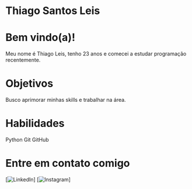 # Thiago Santos Leis

# Bem vindo(a)!
Meu nome é Thiago Leis, tenho 23 anos e comecei a estudar programação recentemente.

# Objetivos
Busco aprimorar minhas skills e trabalhar na área.

# Habilidades
Python
Git
GitHub

# Entre em contato comigo

[![LinkedIn](https://www.linkedin.com/in/thiago-leis-244433278/)]
[![Instagram](https://www.instagram.com/_aaxlleis/)]
